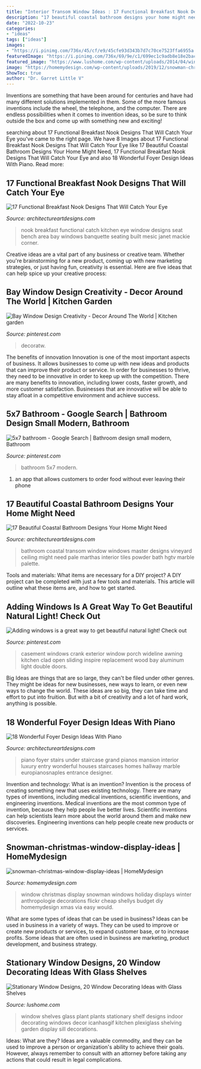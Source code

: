 ```yaml
---
title: "Interior Transom Window Ideas : 17 Functional Breakfast Nook Designs That Will Catch Your Eye"
description: "17 beautiful coastal bathroom designs your home might need"
date: "2022-10-23"
categories:
- "ideas"
tags: ["ideas"]
images:
- "https://i.pinimg.com/736x/45/cf/e9/45cfe93d343b7d7c70ce7523ffa6955a.jpg"
featuredImage: "https://i.pinimg.com/736x/69/9e/c1/699ec1c9adb8e18e2bace1ecfb0204fd.jpg"
featured_image: "https://www.lushome.com/wp-content/uploads/2014/04/window-decorating-ideas-glass-shelves-design-ideas-7.jpg"
image: "https://homemydesign.com/wp-content/uploads/2019/12/snowman-christmas-window-display-ideas.jpg"
ShowToc: true
author: "Dr. Garret Little V"
---
```



Inventions are something that have been around for centuries and have had many different solutions implemented in them. Some of the more famous inventions include the wheel, the telephone, and the computer. There are endless possibilities when it comes to invention ideas, so be sure to think outside the box and come up with something new and exciting!

	

		
searching about 17 Functional Breakfast Nook Designs That Will Catch Your Eye you've came to the right page. We have 8 Images about 17 Functional Breakfast Nook Designs That Will Catch Your Eye like 17 Beautiful Coastal Bathroom Designs Your Home Might Need, 17 Functional Breakfast Nook Designs That Will Catch Your Eye and also 18 Wonderful Foyer Design Ideas With Piano. Read more:
		
    
## 17 Functional Breakfast Nook Designs That Will Catch Your Eye

<img loading=lazy src="http://www.architectureartdesigns.com/wp-content/uploads/2016/01/3-3.jpg" onerror="this.onerror=null;this.src='https://tse3.mm.bing.net/th?id=OIP.nonR1dL199cDR1o7ZZJEeQAAAA&amp;pid=15.1';" alt="17 Functional Breakfast Nook Designs That Will Catch Your Eye">

_Source: architectureartdesigns.com_

>nook breakfast functional catch kitchen eye window designs seat bench area bay windows banquette seating built mesic janet mackie corner. 

	

Creative ideas are a vital part of any business or creative team. Whether you're brainstorming for a new product, coming up with new marketing strategies, or just having fun, creativity is essential. Here are five ideas that can help spice up your creative process:

    
## Bay Window Design Creativity - Decor Around The World | Kitchen Garden

<img loading=lazy src="https://i.pinimg.com/736x/45/cf/e9/45cfe93d343b7d7c70ce7523ffa6955a.jpg" onerror="this.onerror=null;this.src='https://tse2.mm.bing.net/th?id=OIP.8ZB4Vl2AkRPWnQZOJ8q7bQHaMP&amp;pid=15.1';" alt="Bay Window Design Creativity - Decor Around The World | Kitchen garden">

_Source: pinterest.com_

>decoratw. 

	

The benefits of innovation
Innovation is one of the most important aspects of business. It allows businesses to come up with new ideas and products that can improve their product or service. In order for businesses to thrive, they need to be innovative in order to keep up with the competition. There are many benefits to innovation, including lower costs, faster growth, and more customer satisfaction. Businesses that are innovative will be able to stay afloat in a competitive environment and achieve success.

    
## 5x7 Bathroom - Google Search | Bathroom Design Small Modern, Bathroom

<img loading=lazy src="https://i.pinimg.com/736x/69/9e/c1/699ec1c9adb8e18e2bace1ecfb0204fd.jpg" onerror="this.onerror=null;this.src='https://tse1.mm.bing.net/th?id=OIP.h9qAbmaYhPiftP69pWUYHQHaLH&amp;pid=15.1';" alt="5x7 bathroom - Google Search | Bathroom design small modern, Bathroom">

_Source: pinterest.com_

>bathroom 5x7 modern. 

	

1. an app that allows customers to order food without ever leaving their phone

    
## 17 Beautiful Coastal Bathroom Designs Your Home Might Need

<img loading=lazy src="https://www.architectureartdesigns.com/wp-content/uploads/2015/05/17-Beautiful-Coastal-Bathroom-Designs-Your-Home-Might-Need-13-630x917.jpg" onerror="this.onerror=null;this.src='https://tse1.mm.bing.net/th?id=OIP._nrrVw8MmrwVlNni5fonjAHaKx&amp;pid=15.1';" alt="17 Beautiful Coastal Bathroom Designs Your Home Might Need">

_Source: architectureartdesigns.com_

>bathroom coastal transom window windows master designs vineyard ceiling might need pale marthas interior tiles powder bath hgtv marble palette. 

	

Tools and materials: What items are necessary for a DIY project?
A DIY project can be completed with just a few tools and materials. This article will outline what these items are, and how to get started.

    
## Adding Windows Is A Great Way To Get Beautiful Natural Light! Check Out

<img loading=lazy src="https://i.pinimg.com/736x/f3/69/0a/f3690a8b774beca421820e4636f42ede.jpg" onerror="this.onerror=null;this.src='https://tse2.mm.bing.net/th?id=OIP.NaD2S1-qHDuuxfberLDKJgDMEy&amp;pid=15.1';" alt="Adding windows is a great way to get beautiful natural light! Check out">

_Source: pinterest.com_

>casement windows crank exterior window porch wideline awning kitchen clad open sliding inspire replacement wood bay aluminum light double doors. 

	

Big Ideas are things that are so large, they can't be filed under other genres. They might be ideas for new businesses, new ways to learn, or even new ways to change the world. These ideas are so big, they can take time and effort to put into fruition. But with a bit of creativity and a lot of hard work, anything is possible.

    
## 18 Wonderful Foyer Design Ideas With Piano

<img loading=lazy src="https://www.architectureartdesigns.com/wp-content/uploads/2016/05/1-60-630x954.jpg" onerror="this.onerror=null;this.src='https://tse3.mm.bing.net/th?id=OIP.Y5c--GXtp0B1-uxdARAuHAHaLN&amp;pid=15.1';" alt="18 Wonderful Foyer Design Ideas With Piano">

_Source: architectureartdesigns.com_

>piano foyer stairs under staircase grand pianos mansion interior luxury entry wonderful houses staircases homes hallway marble europianosnaples entrance designer. 

	

Invention and technology: What is an invention?
Invention is the process of creating something new that uses existing technology. There are many types of inventions, including medical inventions, scientific inventions, and engineering inventions. Medical inventions are the most common type of invention, because they help people live better lives. Scientific inventions can help scientists learn more about the world around them and make new discoveries. Engineering inventions can help people create new products or services.

    
## Snowman-christmas-window-display-ideas | HomeMydesign

<img loading=lazy src="https://homemydesign.com/wp-content/uploads/2019/12/snowman-christmas-window-display-ideas.jpg" onerror="this.onerror=null;this.src='https://tse1.mm.bing.net/th?id=OIP.rLQyXnw1bF8BJeT3tK8E-AHaJ4&amp;pid=15.1';" alt="snowman-christmas-window-display-ideas | HomeMydesign">

_Source: homemydesign.com_

>window christmas display snowman windows holiday displays winter anthropologie decorations flickr cheap shellys budget diy homemydesign xmas via easy would. 

	

What are some types of ideas that can be used in business?
Ideas can be used in business in a variety of ways. They can be used to improve or create new products or services, to expand customer base, or to increase profits. Some ideas that are often used in business are marketing, product development, and business strategy.

    
## Stationary Window Designs, 20 Window Decorating Ideas With Glass Shelves

<img loading=lazy src="https://www.lushome.com/wp-content/uploads/2014/04/window-decorating-ideas-glass-shelves-design-ideas-7.jpg" onerror="this.onerror=null;this.src='https://tse1.mm.bing.net/th?id=OIP.Bq0ot2Yyx22_uI0_af4VBgAAAA&amp;pid=15.1';" alt="Stationary Window Designs, 20 Window Decorating Ideas with Glass Shelves">

_Source: lushome.com_

>window shelves glass plant plants stationary shelf designs indoor decorating windows decor icanhasgif kitchen plexiglass shelving garden display sill decorations. 

	

Ideas: What are they?
Ideas are a valuable commodity, and they can be used to improve a person or organization's ability to achieve their goals. However, always remember to consult with an attorney before taking any actions that could result in legal complications.

